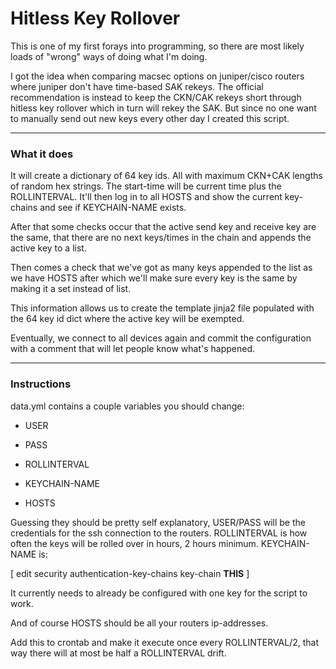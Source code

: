 # Hitless Key Rollover

This is one of my first forays into programming, so there are most likely loads of "wrong" ways of doing what I'm doing.

I got the idea when comparing macsec options on juniper/cisco routers where juniper don't have time-based SAK rekeys. The official recommendation is instead to keep the CKN/CAK rekeys short through hitless key rollover which in turn will rekey the SAK. But since no one want to manually send out new keys every other day I created this script. 

---

### What it does

It will create a dictionary of 64 key ids. All with maximum CKN+CAK lengths of random hex strings. The start-time will be current time plus the ROLLINTERVAL. It'll then log in to all HOSTS and show the current key-chains and see if KEYCHAIN-NAME exists.

After that some checks occur that the active send key and receive key are the same, that there are no next keys/times in the chain and appends the active key to a list.

Then comes a check that we've got as many keys appended to the list as we have HOSTS after which we'll make sure every key is the same by making it a set instead of list.

This information allows us to create the template jinja2 file populated with the 64 key id dict where the active key will be exempted.

Eventually, we connect to all devices again and commit the configuration with a comment that will let people know what's happened.

---

### Instructions

data.yml contains a couple variables you should change:

- USER

- PASS

- ROLLINTERVAL

- KEYCHAIN-NAME

- HOSTS

Guessing they should be pretty self explanatory, USER/PASS will be the credentials for the ssh connection to the routers. ROLLINTERVAL is how often the keys will be rolled over in hours, 2 hours minimum. KEYCHAIN-NAME is:

[ edit security authentication-key-chains key-chain **THIS** ]

It currently needs to already be configured with one key for the script to work.

And of course HOSTS should be all your routers ip-addresses.

Add this to crontab and make it execute once every ROLLINTERVAL/2, that way there will at most be half a ROLLINTERVAL drift.
